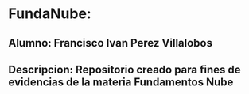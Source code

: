 # FundaNube:
## Alumno: Francisco Ivan Perez Villalobos
## Descripcion: Repositorio creado para fines de evidencias de la materia Fundamentos Nube

